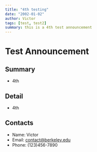 ```yaml
---
title: "4th testing"
date: "2002-01-02"
author: Victor
tags: [test, test2]
summary: this is a 4th test announcement 
---
```


# Test Announcement

## Summary

- 4th
 
## Detail

- 4th

## Contacts

- Name: Victor
- Email: contact@berkeley.edu
- Phone: (123)456-7890

